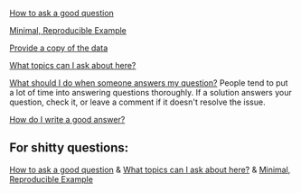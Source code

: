 [How to ask a good question](https://stackoverflow.com/help/how-to-ask)

[Minimal, Reproducible Example](https://stackoverflow.com/help/minimal-reproducible-example)

[Provide a copy of the data](https://stackoverflow.com/questions/52413246/how-do-i-provide-a-reproducible-copy-of-my-existing-dataframe)

[What topics can I ask about here?](https://stackoverflow.com/help/on-topic)

[What should I do when someone answers my question?](https://stackoverflow.com/help/someone-answers)  People tend to put a lot of time into answering questions thoroughly.  If a solution answers your question, check it, or leave a comment if it doesn't resolve the issue.

[How do I write a good answer?](https://stackoverflow.com/help/how-to-answer)

## For shitty questions:
[How to ask a good question](https://stackoverflow.com/help/how-to-ask) & [What topics can I ask about here?](https://stackoverflow.com/help/on-topic) & [Minimal, Reproducible Example](https://stackoverflow.com/help/minimal-reproducible-example)




